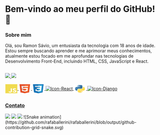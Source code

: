 <h1>Bem-vindo ao meu perfil do GitHub! 👋</h1>
<h3>Sobre mim</h3>
Olá, sou Ramon Sávio, um entusiasta da tecnologia com 18 anos de idade. Estou sempre buscando aprender e me aprimorar meus conhecimentos, atualmente estou focado em me aprofundar nas tecnologias de Desenvolvimento Front-End, incluindo HTML, CSS, JavaScript e React.

##

<div>
  <a href="https://github.com/RamonSFR">
  <img height="180em" src="https://github-readme-stats.vercel.app/api?username=RamonSFR&show_icons=true&count_private=true&theme=dracula"/>
  <img height="180em" src="https://github-readme-stats.vercel.app/api/top-langs/?username=RamonSFR&layout=compact&langs_count=7&theme=synthwave"/>
</div>
  
<div style="display: inline_block"><br>
  <img align="center" alt="Icon-Js" height="30" width="40" src="https://raw.githubusercontent.com/devicons/devicon/master/icons/javascript/javascript-plain.svg">
  <img align="center" alt="Icon-HTML" height="30" width="40" src="https://raw.githubusercontent.com/devicons/devicon/master/icons/html5/html5-original.svg">
  <img align="center" alt="Icon-CSS" height="30" width="40" src="https://raw.githubusercontent.com/devicons/devicon/master/icons/css3/css3-original.svg">
  <img align="center" alt="Icon-React" height="30" width="40" src="https://cdn.jsdelivr.net/gh/devicons/devicon/icons/react/react-original.svg"/>
  <img align="center" alt="Icon-Python" height="30" width="40" src="https://raw.githubusercontent.com/devicons/devicon/master/icons/python/python-original.svg">
  <img align="center" alt="Icon-Django" height="30" width="40" src="https://cdn.jsdelivr.net/gh/devicons/devicon/icons/django/django-plain.svg"/>
</div>
  
 ##
  
<div>
  <h3>Contato</h3>
  <a href="https://instagram.com/ramon_s777" target="_blank"><img src="https://img.shields.io/badge/-Instagram-%23E4405F?style=for-the-badge&logo=instagram&logoColor=white" target="_blank"></a>
  <a href = "mailto:ramonsavio.sfr@gmail.com"><img src="https://img.shields.io/badge/-Gmail-%23333?style=for-the-badge&logo=gmail&logoColor=white" target="_blank"></a>
  <a href="https://www.linkedin.com/in/ramon-sávio-fontes-rocha-4ab964271" target="_blank"><img src="https://img.shields.io/badge/-LinkedIn-%230077B5?style=for-the-badge&logo=linkedin&logoColor=white"     target="_blank"></a> 
![Snake animation](https://github.com/rafaballerini/rafaballerini/blob/output/github-contribution-grid-snake.svg)
</div>
